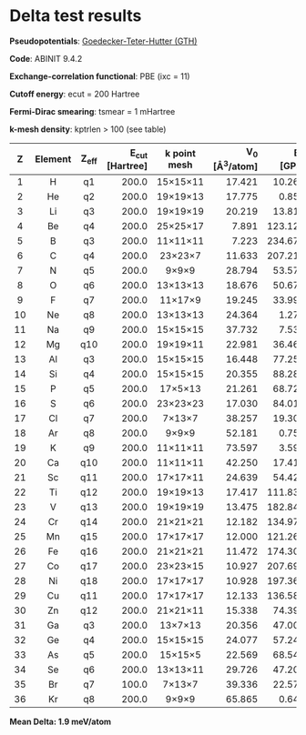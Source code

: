 # Delta test results

**Pseudopotentials**: [Goedecker-Teter-Hutter (GTH)](https://github.com/cp2k/cp2k-data/tree/413cdf9f270c8af920b6cab189d14e21a15e70ea/potentials/Goedecker/abinit/pbe)

**Code**: ABINIT 9.4.2

**Exchange-correlation functional**: PBE (ixc = 11)

**Cutoff energy**: ecut = 200 Hartree

**Fermi-Dirac smearing**: tsmear = 1 mHartree

**k-mesh density**: kptrlen > 100 (see table)

| Z | Element | Z<sub>eff</sub> | E<sub>cut</sub> [Hartree] | k point mesh | V<sub>0</sub> [&Aring;<sup>3</sup>/atom] | B<sub>0</sub> [GPa] | B<sub>1</sub> [-] | Delta [meV/atom] |
|  :---: | :---: | :---: | ---: | :---: | ---: | ---: | ---: | ---: |
|   1 |  H |   q1 | 200.0 | 15&times;15&times;11 | 17.421 |  10.260 | 2.686 |  0.072 |
|   2 | He |   q2 | 200.0 | 19&times;19&times;13 | 17.775 |   0.857 | 6.431 |  0.001 |
|   3 | Li |   q3 | 200.0 | 19&times;19&times;19 | 20.219 |  13.815 | 3.327 |  0.003 |
|   4 | Be |   q4 | 200.0 | 25&times;25&times;17 |  7.891 | 123.126 | 3.305 |  0.484 |
|   5 |  B |   q3 | 200.0 | 11&times;11&times;11 |  7.223 | 234.670 | 3.435 |  0.923 |
|   6 |  C |   q4 | 200.0 |  23&times;23&times;7 | 11.633 | 207.219 | 3.550 |  0.212 |
|   7 |  N |   q5 | 200.0 |    9&times;9&times;9 | 28.794 |  53.570 | 3.668 |  1.093 |
|   8 |  O |   q6 | 200.0 | 13&times;13&times;13 | 18.676 |  50.670 | 3.842 |  1.290 |
|   9 |  F |   q7 | 200.0 |  11&times;17&times;9 | 19.245 |  33.997 | 4.199 |  0.595 |
|  10 | Ne |   q8 | 200.0 | 13&times;13&times;13 | 24.364 |   1.276 | 9.530 |  0.021 |
|  11 | Na |   q9 | 200.0 | 15&times;15&times;15 | 37.732 |   7.531 | 3.920 |  0.437 |
|  12 | Mg |  q10 | 200.0 | 19&times;19&times;11 | 22.981 |  36.469 | 4.262 |  0.389 |
|  13 | Al |   q3 | 200.0 | 15&times;15&times;15 | 16.448 |  77.258 | 4.678 |  0.544 |
|  14 | Si |   q4 | 200.0 | 15&times;15&times;15 | 20.355 |  88.283 | 4.274 |  1.906 |
|  15 |  P |   q5 | 200.0 |  17&times;5&times;13 | 21.261 |  68.726 | 4.310 |  3.139 |
|  16 |  S |   q6 | 200.0 | 23&times;23&times;23 | 17.030 |  84.018 | 4.032 |  2.836 |
|  17 | Cl |   q7 | 200.0 |   7&times;13&times;7 | 38.257 |  19.303 | 4.371 |  2.644 |
|  18 | Ar |   q8 | 200.0 |    9&times;9&times;9 | 52.181 |   0.755 | 7.301 |  0.033 |
|  19 |  K |   q9 | 200.0 | 11&times;11&times;11 | 73.597 |   3.596 | 3.768 |  0.081 |
|  20 | Ca |  q10 | 200.0 | 11&times;11&times;11 | 42.250 |  17.418 | 3.327 |  0.212 |
|  21 | Sc |  q11 | 200.0 | 17&times;17&times;11 | 24.639 |  54.423 | 3.369 |  0.225 |
|  22 | Ti |  q12 | 200.0 | 19&times;19&times;13 | 17.417 | 111.833 | 3.569 |  0.653 |
|  23 |  V |  q13 | 200.0 | 19&times;19&times;19 | 13.475 | 182.847 | 3.879 |  0.956 |
|  24 | Cr |  q14 | 200.0 | 21&times;21&times;21 | 12.182 | 134.973 | 6.993 | 13.836 |
|  25 | Mn |  q15 | 200.0 | 17&times;17&times;17 | 12.000 | 121.265 | 5.852 | 15.628 |
|  26 | Fe |  q16 | 200.0 | 21&times;21&times;21 | 11.472 | 174.304 | 7.529 |  5.396 |
|  27 | Co |  q17 | 200.0 | 23&times;23&times;15 | 10.927 | 207.690 | 4.545 |  2.930 |
|  28 | Ni |  q18 | 200.0 | 17&times;17&times;17 | 10.928 | 197.362 | 5.053 |  1.599 |
|  29 | Cu |  q11 | 200.0 | 17&times;17&times;17 | 12.133 | 136.589 | 5.069 |  5.341 |
|  30 | Zn |  q12 | 200.0 | 21&times;21&times;11 | 15.338 |  74.399 | 5.319 |  2.349 |
|  31 | Ga |   q3 | 200.0 |  13&times;7&times;13 | 20.356 |  47.002 | 5.192 |  0.508 |
|  32 | Ge |   q4 | 200.0 | 15&times;15&times;15 | 24.077 |  57.243 | 4.851 |  2.021 |
|  33 | As |   q5 | 200.0 |  15&times;15&times;5 | 22.569 |  68.540 | 4.260 |  0.291 |
|  34 | Se |   q6 | 200.0 | 13&times;13&times;11 | 29.726 |  47.200 | 4.443 |  0.180 |
|  35 | Br |   q7 | 100.0 |   7&times;13&times;7 | 39.336 |  22.571 | 4.839 |  0.545 |
|  36 | Kr |   q8 | 200.0 |    9&times;9&times;9 | 65.865 |   0.649 | 7.239 |  0.021 |

**Mean Delta: 1.9 meV/atom**
